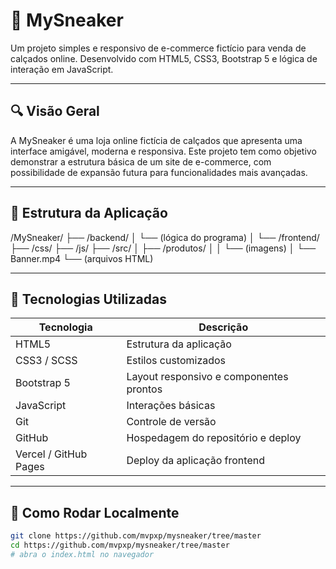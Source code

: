 # 👟 MySneaker

Um projeto simples e responsivo de e-commerce fictício para venda de calçados online. Desenvolvido com HTML5, CSS3, Bootstrap 5 e lógica de interação em JavaScript.

---

## 🔍 Visão Geral

A MySneaker é uma loja online fictícia de calçados que apresenta uma interface amigável, moderna e responsiva. Este projeto tem como objetivo demonstrar a estrutura básica de um site de e-commerce, com possibilidade de expansão futura para funcionalidades mais avançadas.

---

## 🧱 Estrutura da Aplicação

/MySneaker/
├── /backend/
│   └── (lógica do programa)
│
└── /frontend/
    ├── /css/
    ├── /js/
    ├── /src/
    │   ├── /produtos/
    │   │   └── (imagens)
    │   └── Banner.mp4
    └── (arquivos HTML)

---

## 🚀 Tecnologias Utilizadas

| Tecnologia  | Descrição                                     |
|-------------|-----------------------------------------------|
| HTML5       | Estrutura da aplicação                        |
| CSS3 / SCSS | Estilos customizados                          |
| Bootstrap 5 | Layout responsivo e componentes prontos       |
| JavaScript  | Interações básicas                            |
| Git         | Controle de versão                            |
| GitHub      | Hospedagem do repositório e deploy            |
| Vercel / GitHub Pages | Deploy da aplicação frontend         |

---

## 🔧 Como Rodar Localmente

```bash
git clone https://github.com/mvpxp/mysneaker/tree/master
cd https://github.com/mvpxp/mysneaker/tree/master
# abra o index.html no navegador
